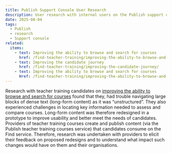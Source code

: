 ```yaml
---
title: Publish Support Console User Research
description: User research with internal users on the Publish support console
date: 2025-08-04
tags:
  - Publish
  - research
  - Support console
related:
  items:
    - text: Improving the ability to browse and search for courses
      href: /find-teacher-training/improving-the-ability-to-browse-and-search-for-courses-round-1-user-research/
    - text: Improving the candidate journey
      href: /find-teacher-training/improving-the-candidate-journey/
    - text: Improving the ability to browse and search for courses
      Href: /find-teacher-training/improving-the-ability-to-browse-and-search-for-courses-round-2-user-research/
---
```

Research with teacher training candidates on [improving the ability to browse and search for courses](/find-teacher-training/improving-the-ability-to-browse-and-search-for-courses-round-1-user-research/) found that they, had trouble navigating large blocks of dense text (long-form content) as it was “unstructured”.
They also experienced challenges in locating key information needed to assess and compare courses. Long-form content was therefore redesigned in a prototype to improve usability and better meet the needs of candidates.  
Providers of teacher training courses create and publish content (via the Publish teacher training courses service) that candidates consume on the Find service.
Therefore, research was undertaken with providers to elicit their feedback on proposed redesigns and to understand what impact such changes would have on them and their organisations.  
